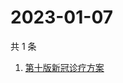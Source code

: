 # 2023-01-07

共 1 条

<!-- BEGIN -->
<!-- 最后更新时间 Sat Jan 07 2023 03:10:09 GMT+0800 (China Standard Time) -->

1. [第十版新冠诊疗方案](https://www.zhihu.com/search?q=第十版新冠诊疗方案)

<!-- END -->
